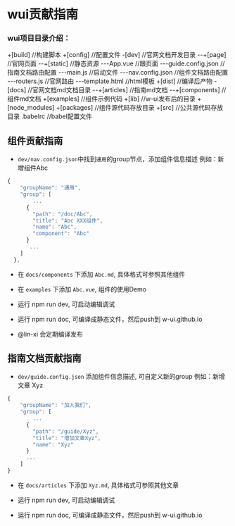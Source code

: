 # wui贡献指南


### wui项目目录介绍：

+[build]     //构建脚本
+[config]    //配置文件
-[dev]       //官网文档开发目录
--+[page]                //官网页面
--+[static]              //静态资源
---App.vue               //跟页面
---guide.config.json     //指南文档路由配置
---main.js               //启动文件
---nav.config.json       //组件文档路由配置
---routers.js            //官网路由
---template.html         //html模板
+[dist]          //编译后产物
-[docs]          //官网文档md文档目录
--+[articles]    //指南md文档
--+[components]  //组件md文档
+[examples]      //组件示例代码
+[lib]           //w-ui发布后的目录
+[node_modules]
+[packages]      //组件源代码存放目录
+[src]           //公共源代码存放目录
.babelrc         //babel配置文件

## 组件贡献指南

+ `dev/nav.config.json`中找到`通用`的group节点，添加组件信息描述
例如：新增组件Abc

```javascript
{
    "groupName": "通用",
    "group": [
        ...
      {
        "path": "/doc/Abc",       
        "title": "Abc XXX组件",
        "name": "Abc",
        "component": "Abc"
      }
       ...
    ]
  },
```

+ 在 `docs/components` 下添加 `Abc.md`, 具体格式可参照其他组件

+ 在 `examples` 下添加 `Abc.vue`, 组件的使用Demo

+ 运行 npm run dev, 可启动编辑调试

+ 运行 npm run doc, 可编译成静态文件，然后push到 w-ui.github.io

+ @lin-xi 会定期编译发布


## 指南文档贡献指南

+ `dev/guide.config.json` 添加组件信息描述, 可自定义新的group
例如：新增文章 Xyz

```javascript
{
    "groupName": "加入我们",
    "group": [
        ...
      {
        "path": "/guide/Xyz",
        "title": "增加文章Xyz",
        "name": "Xyz"
      }
      ...
    ]
}
```

+ 在 `docs/articles` 下添加 `Xyz.md`, 具体格式可参照其他文章

+ 运行 npm run dev, 可启动编辑调试

+ 运行 npm run doc, 可编译成静态文件，然后push到 w-ui.github.io